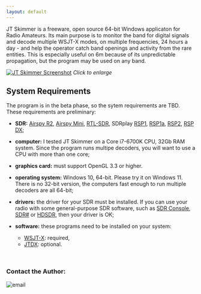 ```yaml
---
layout: default
---
```


JT Skimmer is a freeware, open source 64-bit Windows applicaton for Radio Amateurs.
Its main purpose is to monitor the band for digital signals and decode multiple
WSJT-X modes, on multiple frequencies, 24 hours a day - and help the operator catch
band openings and activity from the rare entities. This is especially useful on 6m 
because of its unpredictable propagation, but the program may be used on any band.


[![JT Skimmer Screenshot](/assets/images/jtskimmer.png)](/assets/images/jtskimmer.png)
_Click to enlarge_

## System Requirements

The program is in the beta phase, so the sytem requirements are TBD. These requirements
are preliminary:

- **SDR:** 
  [Airspy R2](https://airspy.com/airspy-r2/), 
  [Airspy Mini](https://airspy.com/airspy-mini/), 
  [RTL-SDR](https://www.rtl-sdr.com/), 
  SDRplay [RSP1](https://www.sdrplay.com/rsp1/), 
  [RSP1a](https://www.sdrplay.com/rsp1a/), 
  [RSP2](https://www.sdrplay.com/rsp2/), 
  [RSP DX](https://www.sdrplay.com/rspdx/);

- **computer:** I tested JT Skimmer on a Core i7-6700K CPU, 32Gb RAM system. 
  Since the program runs multipe decoders,
  you will want to use a CPU with more than one core;

- **graphics card:** must support OpenGL 3.3 or higher.

- **operating system:** Windows 10, 64-bit. Please try it on Windows 11. There is no 32-bit
  version, the computers fast enough to run multiple decoders are all 64-bit;

- **drivers:** the driver for your SDR must be installed. If you can use your radio with some 
  general-purpose SDR software, such as 
  [SDR Console](https://www.sdr-radio.com/console), 
  [SDR#](https://airspy.com/download/)
  or [HDSDR](http://hdsdr.de/), 
  then your driver is OK;

- **software:** these programs need to be installed on your system:
  - [WSJT-X](https://wsjt.sourceforge.io/wsjtx.html): required, 
  - [JTDX](https://sourceforge.net/projects/jtdx/): optional.
  
<br>

### Contact the Author:

![email](/assets/images/email_me.png)